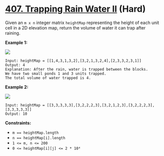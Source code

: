 # [407. Trapping Rain Water II][link] (Hard)

[link]: https://leetcode.com/problems/trapping-rain-water-ii/

Given an `m x n` integer matrix `heightMap` representing the height of each unit cell in a 2D
elevation map, return the volume of water it can trap after raining.

**Example 1:**

![](https://assets.leetcode.com/uploads/2021/04/08/trap1-3d.jpg)

```
Input: heightMap = [[1,4,3,1,3,2],[3,2,1,3,2,4],[2,3,3,2,3,1]]
Output: 4
Explanation: After the rain, water is trapped between the blocks.
We have two small ponds 1 and 3 units trapped.
The total volume of water trapped is 4.
```

**Example 2:**

![](https://assets.leetcode.com/uploads/2021/04/08/trap2-3d.jpg)

```
Input: heightMap = [[3,3,3,3,3],[3,2,2,2,3],[3,2,1,2,3],[3,2,2,2,3],[3,3,3,3,3]]
Output: 10
```

**Constraints:**

- `m == heightMap.length`
- `n == heightMap[i].length`
- `1 <= m, n <= 200`
- `0 <= heightMap[i][j] <= 2 * 10⁴`
